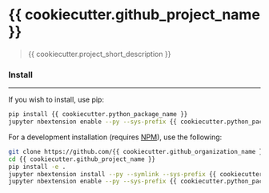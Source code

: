 # {{ cookiecutter.github_project_name }}

> {{ cookiecutter.project_short_description }}


### Install
-----------
If you wish to install, use pip:
```bash
pip install {{ cookiecutter.python_package_name }}
jupyter nbextension enable --py --sys-prefix {{ cookiecutter.python_package_name }}
```

For a development installation (requires [NPM](https://www.npmjs.com)), use the following:
```bash
git clone https://github.com/{{ cookiecutter.github_organization_name }}/{{ cookiecutter.github_project_name }}.git
cd {{ cookiecutter.github_project_name }}
pip install -e .
jupyter nbextension install --py --symlink --sys-prefix {{ cookiecutter.python_package_name }}
jupyter nbextension enable --py --sys-prefix {{ cookiecutter.python_package_name }}
```

